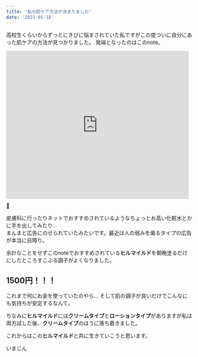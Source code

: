 ```yaml
---
title: '私の肌ケア方法が決まりました'
date: '2021-01-18'
---
```


高校生くらいからずっとにきびに悩まされていた私ですがこの度ついに自分にあった肌ケアの方法が見つかりました。
発端となったのはこのnote。

<iframe class="note-embed" src="https://note.com/embed/notes/n3f56cb93f57c" style="border: 0; display: block; max-width: 99%; width: 494px; padding: 0px; margin: 10px 0px; position: static; visibility: visible;" height="400"></iframe><script async src="https://note.com/scripts/embed.js" charset="utf-8"></script>

皮膚科に行ったりネットでおすすめされているようなちょっとお高い化粧水とかに手を出してみたり...  
まんまと広告にのせられていたみたいです。最近は人の弱みを煽るタイプの広告が本当に目障り。

余計なことをせずこのnoteでおすすめされている**ヒルマイルド**を朝晩塗るだけにしたところすこぶる調子がよくなりました。  

## 1500円！！！

これまで何にお金を使っていたのやら...
そして肌の調子が良いだけでこんなにも気持ちが安定するなんて。

ちなみに**ヒルマイルド**には**クリームタイプ**と**ローションタイプ**がありますが私は両方試した後、**クリームタイプ**のほうに落ち着きました。

これからはこの**ヒルマイルド**と共に生きていこうと思います。

いまじん